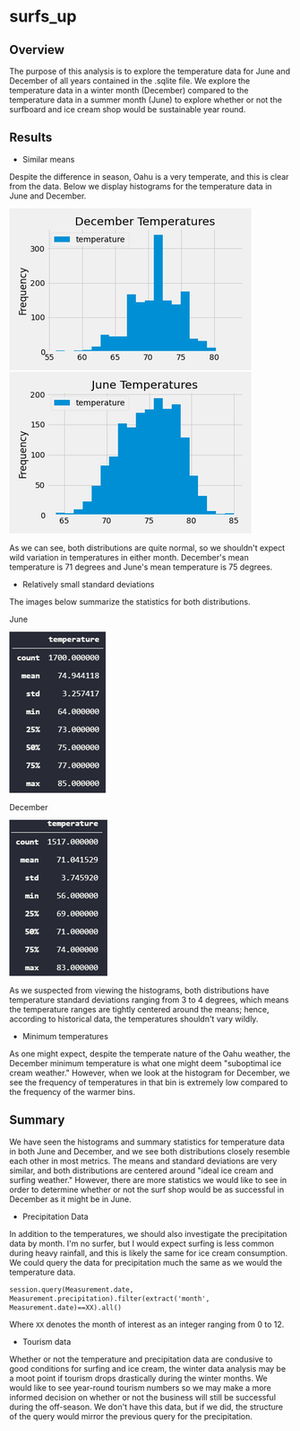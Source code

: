 # surfs_up

## Overview

The purpose of this analysis is to explore the temperature data for June and December of all years contained in the .sqlite file.  We explore the temperature data in a winter month (December) compared to the temperature data in a summer month (June) to explore whether or not the surfboard and ice cream shop would be sustainable year round.

## Results

- Similar means

Despite the difference in season, Oahu is a very temperate, and this is clear from the data.  Below we display histograms for the temperature data in June and December.

![](data/dectemps.png)
![](data/junetemps.png)

As we can see, both distributions are quite normal, so we shouldn't expect wild variation in temperatures in either month.  December's mean temperature is 71 degrees and June's mean temperature is 75 degrees.

- Relatively small standard deviations
  
The images below summarize the statistics for both distributions.

June

![](data/junestats.png)

December

![](data/decstats.png)

As we suspected from viewing the histograms, both distributions have temperature standard deviations ranging from 3 to 4 degrees, which means the temperature ranges are tightly centered around the means; hence, according to historical data, the temperatures shouldn't vary wildly.

- Minimum temperatures

As one might expect, despite the temperate nature of the Oahu weather, the December minimum temperature is what one might deem "suboptimal ice cream weather."  However, when we look at the histogram for December, we see the frequency of temperatures in that bin is extremely low compared to the frequency of the warmer bins.

## Summary

We have seen the histograms and summary statistics for temperature data in both June and December, and we see both distributions closely resemble each other in most metrics.  The means and standard deviations are very similar, and both distributions are centered around "ideal ice cream and surfing weather."  However, there are more statistics we would like to see in order to determine whether or not the surf shop would be as successful in December as it might be in June.

- Precipitation Data
  
In addition to the temperatures, we should also investigate the precipitation data by month.  I'm no surfer, but I would expect surfing is less common during heavy rainfall, and this is likely the same for ice cream consumption.  We could query the data for precipitation much the same as we would the temperature data.

```
session.query(Measurement.date, Measurement.precipitation).filter(extract('month', Measurement.date)==XX).all()
```

Where `XX` denotes the month of interest as an integer ranging from 0 to 12.

- Tourism data

Whether or not the temperature and precipitation data are condusive to good conditions for surfing and ice cream, the winter data analysis may be a moot point if tourism drops drastically during the winter months.  We would like to see year-round tourism numbers so we may make a more informed decision on whether or not the business will still be successful during the off-season.  We don't have this data, but if we did, the structure of the query would mirror the previous query for the precipitation.
